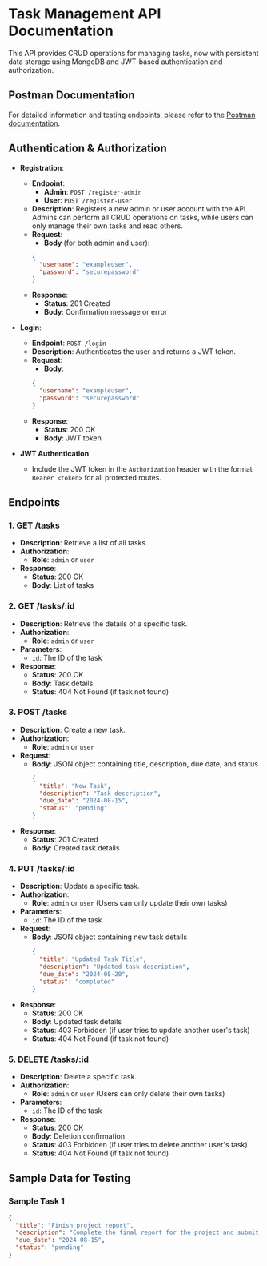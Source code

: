 # Task Management API Documentation

This API provides CRUD operations for managing tasks, now with persistent data storage using MongoDB and JWT-based authentication and authorization.

## Postman Documentation

For detailed information and testing endpoints, please refer to the [Postman documentation](https://documenter.getpostman.com/view/37352369/2sA3s1nWpq).

## Authentication & Authorization

- **Registration**:
  - **Endpoint**: 
    - **Admin**: `POST /register-admin`
    - **User**: `POST /register-user`
  - **Description**: Registers a new admin or user account with the API. Admins can perform all CRUD operations on tasks, while users can only manage their own tasks and read others.
  - **Request**:
    - **Body** (for both admin and user): 
    ```json
    {
      "username": "exampleuser",
      "password": "securepassword"
    }
    ```
  - **Response**: 
    - **Status**: 201 Created
    - **Body**: Confirmation message or error

- **Login**:
  - **Endpoint**: `POST /login`
  - **Description**: Authenticates the user and returns a JWT token.
  - **Request**:
    - **Body**: 
    ```json
    {
      "username": "exampleuser",
      "password": "securepassword"
    }
    ```
  - **Response**:
    - **Status**: 200 OK
    - **Body**: JWT token

- **JWT Authentication**:
  - Include the JWT token in the `Authorization` header with the format `Bearer <token>` for all protected routes.

## Endpoints

### 1. GET /tasks
- **Description**: Retrieve a list of all tasks.
- **Authorization**: 
  - **Role**: `admin` or `user`
- **Response**:
  - **Status**: 200 OK
  - **Body**: List of tasks

### 2. GET /tasks/:id
- **Description**: Retrieve the details of a specific task.
- **Authorization**: 
  - **Role**: `admin` or `user`
- **Parameters**:
  - `id`: The ID of the task
- **Response**:
  - **Status**: 200 OK
  - **Body**: Task details
  - **Status**: 404 Not Found (if task not found)

### 3. POST /tasks
- **Description**: Create a new task.
- **Authorization**: 
  - **Role**: `admin` or `user`
- **Request**:
  - **Body**: JSON object containing title, description, due date, and status
    ```json
    {
      "title": "New Task",
      "description": "Task description",
      "due_date": "2024-08-15",
      "status": "pending"
    }
    ```
- **Response**:
  - **Status**: 201 Created
  - **Body**: Created task details

### 4. PUT /tasks/:id
- **Description**: Update a specific task.
- **Authorization**: 
  - **Role**: `admin` or `user` (Users can only update their own tasks)
- **Parameters**:
  - `id`: The ID of the task
- **Request**:
  - **Body**: JSON object containing new task details
    ```json
    {
      "title": "Updated Task Title",
      "description": "Updated task description",
      "due_date": "2024-08-20",
      "status": "completed"
    }
    ```
- **Response**:
  - **Status**: 200 OK
  - **Body**: Updated task details
  - **Status**: 403 Forbidden (if user tries to update another user's task)
  - **Status**: 404 Not Found (if task not found)

### 5. DELETE /tasks/:id
- **Description**: Delete a specific task.
- **Authorization**: 
  - **Role**: `admin` or `user` (Users can only delete their own tasks)
- **Parameters**:
  - `id`: The ID of the task
- **Response**:
  - **Status**: 200 OK
  - **Body**: Deletion confirmation
  - **Status**: 403 Forbidden (if user tries to delete another user's task)
  - **Status**: 404 Not Found (if task not found)

## Sample Data for Testing

### Sample Task 1

```json
{
  "title": "Finish project report",
  "description": "Complete the final report for the project and submit it by the due date.",
  "due_date": "2024-08-15",
  "status": "pending"
}